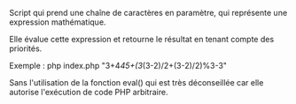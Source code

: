 Script qui prend une chaîne de caractères en paramètre, qui représente une expression mathématique.

Elle évalue cette expression et retourne le résultat en tenant compte des priorités.

Exemple : php index.php "3+4*45+(3*(3-2)/2+(3-2)/2)%3-3"

Sans l'utilisation de la fonction eval() qui est très déconseillée car elle autorise l'exécution de code PHP arbitraire.